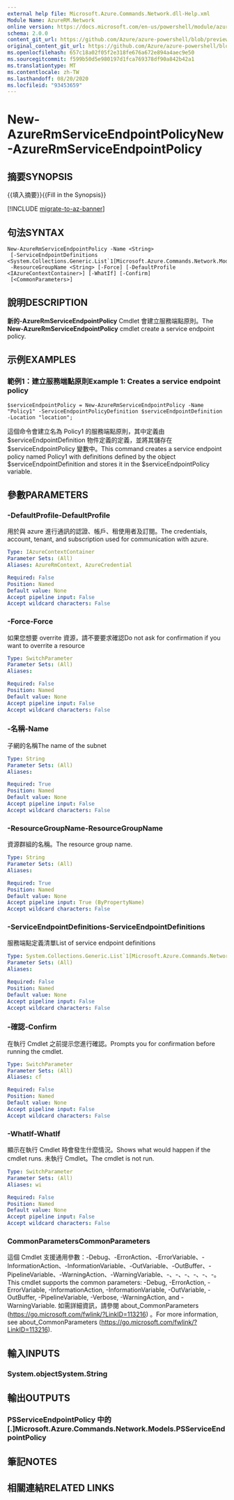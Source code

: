 ```yaml
---
external help file: Microsoft.Azure.Commands.Network.dll-Help.xml
Module Name: AzureRM.Network
online version: https://docs.microsoft.com/en-us/powershell/module/azurerm.network/new-azurermserviceendpointpolicy
schema: 2.0.0
content_git_url: https://github.com/Azure/azure-powershell/blob/preview/src/ResourceManager/Network/Commands.Network/help/New-AzureRmServiceEndpointPolicy.md
original_content_git_url: https://github.com/Azure/azure-powershell/blob/preview/src/ResourceManager/Network/Commands.Network/help/New-AzureRmServiceEndpointPolicy.md
ms.openlocfilehash: 657c18a02f05f2e318fe676a672e894a4aec9e50
ms.sourcegitcommit: f599b50d5e980197d1fca769378df90a842b42a1
ms.translationtype: MT
ms.contentlocale: zh-TW
ms.lasthandoff: 08/20/2020
ms.locfileid: "93453659"
---
```

# <span data-ttu-id="df6bb-101">New-AzureRmServiceEndpointPolicy</span><span class="sxs-lookup"><span data-stu-id="df6bb-101">New-AzureRmServiceEndpointPolicy</span></span>

## <span data-ttu-id="df6bb-102">摘要</span><span class="sxs-lookup"><span data-stu-id="df6bb-102">SYNOPSIS</span></span>
<span data-ttu-id="df6bb-103">{{填入摘要}}</span><span class="sxs-lookup"><span data-stu-id="df6bb-103">{{Fill in the Synopsis}}</span></span>

[!INCLUDE [migrate-to-az-banner](../../includes/migrate-to-az-banner.md)]

## <span data-ttu-id="df6bb-104">句法</span><span class="sxs-lookup"><span data-stu-id="df6bb-104">SYNTAX</span></span>

```
New-AzureRmServiceEndpointPolicy -Name <String>
 [-ServiceEndpointDefinitions <System.Collections.Generic.List`1[Microsoft.Azure.Commands.Network.Models.PSServiceEndpointPolicyDefinition]>]
 -ResourceGroupName <String> [-Force] [-DefaultProfile <IAzureContextContainer>] [-WhatIf] [-Confirm]
 [<CommonParameters>]
```

## <span data-ttu-id="df6bb-105">說明</span><span class="sxs-lookup"><span data-stu-id="df6bb-105">DESCRIPTION</span></span>
<span data-ttu-id="df6bb-106">**新的-AzureRmServiceEndpointPolicy** Cmdlet 會建立服務端點原則。</span><span class="sxs-lookup"><span data-stu-id="df6bb-106">The **New-AzureRmServiceEndpointPolicy** cmdlet create a service endpoint policy.</span></span>

## <span data-ttu-id="df6bb-107">示例</span><span class="sxs-lookup"><span data-stu-id="df6bb-107">EXAMPLES</span></span>

### <span data-ttu-id="df6bb-108">範例1：建立服務端點原則</span><span class="sxs-lookup"><span data-stu-id="df6bb-108">Example 1: Creates a service endpoint policy</span></span>
```
$serviceEndpointPolicy = New-AzureRmServiceEndpointPolicy -Name "Policy1" -ServiceEndpointPolicyDefinition $serviceEndpointDefinition -Location "location";
```

<span data-ttu-id="df6bb-109">這個命令會建立名為 Policy1 的服務端點原則，其中定義由 $serviceEndpointDefinition 物件定義的定義，並將其儲存在 $serviceEndpointPolicy 變數中。</span><span class="sxs-lookup"><span data-stu-id="df6bb-109">This command creates a service endpoint policy named Policy1 with definitions defined by the object $serviceEndpointDefinition and stores it in the $serviceEndpointPolicy variable.</span></span>

## <span data-ttu-id="df6bb-110">參數</span><span class="sxs-lookup"><span data-stu-id="df6bb-110">PARAMETERS</span></span>

### <span data-ttu-id="df6bb-111">-DefaultProfile</span><span class="sxs-lookup"><span data-stu-id="df6bb-111">-DefaultProfile</span></span>
<span data-ttu-id="df6bb-112">用於與 azure 進行通訊的認證、帳戶、租使用者及訂閱。</span><span class="sxs-lookup"><span data-stu-id="df6bb-112">The credentials, account, tenant, and subscription used for communication with azure.</span></span>

```yaml
Type: IAzureContextContainer
Parameter Sets: (All)
Aliases: AzureRmContext, AzureCredential

Required: False
Position: Named
Default value: None
Accept pipeline input: False
Accept wildcard characters: False
```

### <span data-ttu-id="df6bb-113">-Force</span><span class="sxs-lookup"><span data-stu-id="df6bb-113">-Force</span></span>
<span data-ttu-id="df6bb-114">如果您想要 overrite 資源，請不要要求確認</span><span class="sxs-lookup"><span data-stu-id="df6bb-114">Do not ask for confirmation if you want to overrite a resource</span></span>

```yaml
Type: SwitchParameter
Parameter Sets: (All)
Aliases:

Required: False
Position: Named
Default value: None
Accept pipeline input: False
Accept wildcard characters: False
```

### <span data-ttu-id="df6bb-115">-名稱</span><span class="sxs-lookup"><span data-stu-id="df6bb-115">-Name</span></span>
<span data-ttu-id="df6bb-116">子網的名稱</span><span class="sxs-lookup"><span data-stu-id="df6bb-116">The name of the subnet</span></span>

```yaml
Type: String
Parameter Sets: (All)
Aliases:

Required: True
Position: Named
Default value: None
Accept pipeline input: False
Accept wildcard characters: False
```

### <span data-ttu-id="df6bb-117">-ResourceGroupName</span><span class="sxs-lookup"><span data-stu-id="df6bb-117">-ResourceGroupName</span></span>
<span data-ttu-id="df6bb-118">資源群組的名稱。</span><span class="sxs-lookup"><span data-stu-id="df6bb-118">The resource group name.</span></span>

```yaml
Type: String
Parameter Sets: (All)
Aliases:

Required: True
Position: Named
Default value: None
Accept pipeline input: True (ByPropertyName)
Accept wildcard characters: False
```

### <span data-ttu-id="df6bb-119">-ServiceEndpointDefinitions</span><span class="sxs-lookup"><span data-stu-id="df6bb-119">-ServiceEndpointDefinitions</span></span>
<span data-ttu-id="df6bb-120">服務端點定義清單</span><span class="sxs-lookup"><span data-stu-id="df6bb-120">List of service endpoint definitions</span></span>

```yaml
Type: System.Collections.Generic.List`1[Microsoft.Azure.Commands.Network.Models.PSServiceEndpointPolicyDefinition]
Parameter Sets: (All)
Aliases:

Required: False
Position: Named
Default value: None
Accept pipeline input: False
Accept wildcard characters: False
```

### <span data-ttu-id="df6bb-121">-確認</span><span class="sxs-lookup"><span data-stu-id="df6bb-121">-Confirm</span></span>
<span data-ttu-id="df6bb-122">在執行 Cmdlet 之前提示您進行確認。</span><span class="sxs-lookup"><span data-stu-id="df6bb-122">Prompts you for confirmation before running the cmdlet.</span></span>

```yaml
Type: SwitchParameter
Parameter Sets: (All)
Aliases: cf

Required: False
Position: Named
Default value: None
Accept pipeline input: False
Accept wildcard characters: False
```

### <span data-ttu-id="df6bb-123">-WhatIf</span><span class="sxs-lookup"><span data-stu-id="df6bb-123">-WhatIf</span></span>
<span data-ttu-id="df6bb-124">顯示在執行 Cmdlet 時會發生什麼情況。</span><span class="sxs-lookup"><span data-stu-id="df6bb-124">Shows what would happen if the cmdlet runs.</span></span>
<span data-ttu-id="df6bb-125">未執行 Cmdlet。</span><span class="sxs-lookup"><span data-stu-id="df6bb-125">The cmdlet is not run.</span></span>

```yaml
Type: SwitchParameter
Parameter Sets: (All)
Aliases: wi

Required: False
Position: Named
Default value: None
Accept pipeline input: False
Accept wildcard characters: False
```

### <span data-ttu-id="df6bb-126">CommonParameters</span><span class="sxs-lookup"><span data-stu-id="df6bb-126">CommonParameters</span></span>
<span data-ttu-id="df6bb-127">這個 Cmdlet 支援通用參數：-Debug、-ErrorAction、-ErrorVariable、-InformationAction、-InformationVariable、-OutVariable、-OutBuffer、-PipelineVariable、-WarningAction、-WarningVariable、-、-、-、-、-、-。</span><span class="sxs-lookup"><span data-stu-id="df6bb-127">This cmdlet supports the common parameters: -Debug, -ErrorAction, -ErrorVariable, -InformationAction, -InformationVariable, -OutVariable, -OutBuffer, -PipelineVariable, -Verbose, -WarningAction, and -WarningVariable.</span></span>
<span data-ttu-id="df6bb-128">如需詳細資訊，請參閱 about_CommonParameters (https://go.microsoft.com/fwlink/?LinkID=113216) 。</span><span class="sxs-lookup"><span data-stu-id="df6bb-128">For more information, see about_CommonParameters (https://go.microsoft.com/fwlink/?LinkID=113216).</span></span>

## <span data-ttu-id="df6bb-129">輸入</span><span class="sxs-lookup"><span data-stu-id="df6bb-129">INPUTS</span></span>

### <span data-ttu-id="df6bb-130">System.object</span><span class="sxs-lookup"><span data-stu-id="df6bb-130">System.String</span></span>


## <span data-ttu-id="df6bb-131">輸出</span><span class="sxs-lookup"><span data-stu-id="df6bb-131">OUTPUTS</span></span>

### <span data-ttu-id="df6bb-132">PSServiceEndpointPolicy 中的 [.]</span><span class="sxs-lookup"><span data-stu-id="df6bb-132">Microsoft.Azure.Commands.Network.Models.PSServiceEndpointPolicy</span></span>


## <span data-ttu-id="df6bb-133">筆記</span><span class="sxs-lookup"><span data-stu-id="df6bb-133">NOTES</span></span>

## <span data-ttu-id="df6bb-134">相關連結</span><span class="sxs-lookup"><span data-stu-id="df6bb-134">RELATED LINKS</span></span>
